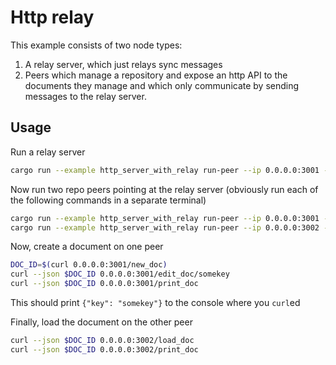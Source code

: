 # Http relay

This example consists of two node types:

1. A relay server, which just relays sync messages 
2. Peers which manage a repository and expose an http API to the documents
   they manage and which only communicate by sending messages to the relay 
   server.

## Usage

Run a relay server

```bash
cargo run --example http_server_with_relay run-peer --ip 0.0.0.0:3001 --relay-ip 0.0.0.0:3000
```

Now run two repo peers pointing at the relay server (obviously run each of the following commands in a separate terminal)

```bash
cargo run --example http_server_with_relay run-peer --ip 0.0.0.0:3001 --relay-ip 0.0.0.0:3000
cargo run --example http_server_with_relay run-peer --ip 0.0.0.0:3002 --relay-ip 0.0.0.0:3000
```

Now, create a document on one peer

```bash
DOC_ID=$(curl 0.0.0.0:3001/new_doc)
curl --json $DOC_ID 0.0.0.0:3001/edit_doc/somekey
curl --json $DOC_ID 0.0.0.0:3001/print_doc
```

This should print `{"key": "somekey"}` to the console where you `curl`ed

Finally, load the document on the other peer

```bash
curl --json $DOC_ID 0.0.0.0:3002/load_doc
curl --json $DOC_ID 0.0.0.0:3002/print_doc
```
